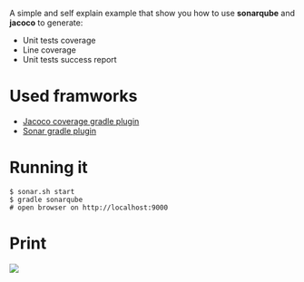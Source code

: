 A simple and self explain example that show you how to use **sonarqube** and **jacoco** to generate:

* Unit tests coverage
* Line coverage
* Unit tests success report

# Used framworks
* [Jacoco coverage gradle plugin](https://docs.gradle.org/current/userguide/jacoco_plugin.html)
* [Sonar gradle plugin ](https://docs.gradle.org/current/userguide/sonar_plugin.html)

# Running it

    $ sonar.sh start
    $ gradle sonarqube
    # open browser on http://localhost:9000


# Print
![](http://i.imgur.com/xg80Jbd.png)